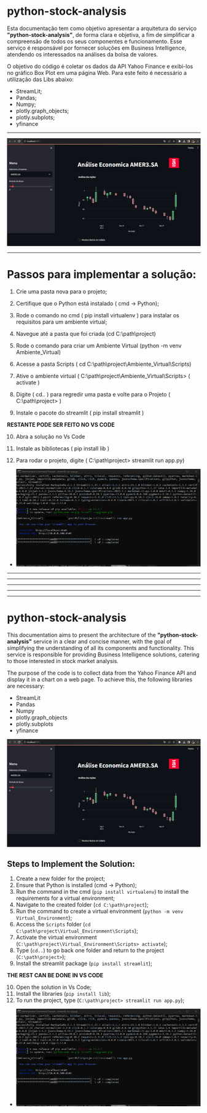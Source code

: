 # python-stock-analysis

Esta documentação tem como objetivo apresentar a arquitetura do serviço **"python-stock-analysis"**, de forma clara e objetiva, a fim de simplificar a compreensão de todos os seus componentes e funcionamento. Esse serviço é responsável por fornecer soluções em Business Intelligence, atendendo os interessados na análises da bolsa de valores.

O objetivo do código é coletar os dados da API Yahoo Finance e exibi-los no gráfico Box Plot em uma página Web. Para este feito é necessário a utilização das Libs abaixo:
* StreamLit;
* Pandas;
* Numpy;
* plotly.graph_objects;
* plotly.subplots;
* yfinance

---
![image](Assets/localhost.png)


---
# Passos para implementar a solução:

1. Crie uma pasta nova para o projeto;

2. Certifique que o Python está instalado ( cmd -> Python);

3. Rode o comando no cmd ( pip install virtualenv ) para instalar os
requisitos para um ambiente virtual;

4. Navegue até a pasta que foi criada (cd C:\path\project)

5. Rode o comando para criar um Ambiente Virtual 
(python -m venv Ambiente_Virtual)

6. Acesse a pasta Scripts
( cd C:\path\project\Ambiente_Virtual\Scripts)

7. Ative o ambiente virtual ( C:\path\project\Ambiente_Virtual\Scripts> ( activate )

8. Digite ( cd.. ) para regredir uma pasta e volte para o Projeto
( C:\path\project> )

9. Instale o pacote do streamlit ( pip install streamlit )

**RESTANTE PODE SER FEITO NO VS CODE** 

10.  Abra a solução no Vs Code

11. Instale as bibliotecas ( pip install lib )

12. Para rodar o projeto, digite
( C:\path\project> streamlit run app.py)

- ![image](Assets/cmd.png)

---
---
---
---
---

# python-stock-analysis

This documentation aims to present the architecture of the **"python-stock-analysis"** service in a clear and concise manner, with the goal of simplifying the understanding of all its components and functionality. This service is responsible for providing Business Intelligence solutions, catering to those interested in stock market analysis.

The purpose of the code is to collect data from the Yahoo Finance API and display it in a chart on a web page. To achieve this, the following libraries are necessary:
- StreamLit
- Pandas
- Numpy
- plotly.graph_objects
- plotly.subplots
- yfinance

![image](Assets/localhost.png)

## Steps to Implement the Solution:

1. Create a new folder for the project;
2. Ensure that Python is installed (cmd -> Python);
3. Run the command in the cmd (`pip install virtualenv`) to install the requirements for a virtual environment;
4. Navigate to the created folder (`cd C:\path\project`);
5. Run the command to create a virtual environment (`python -m venv Virtual_Environment`);
6. Access the `Scripts` folder (`cd C:\path\project\Virtual_Environment\Scripts`);
7. Activate the virtual environment (`C:\path\project\Virtual_Environment\Scripts> activate`);
8. Type (`cd..`) to go back one folder and return to the project (`C:\path\project>`);
9. Install the streamlit package (`pip install streamlit`);

**THE REST CAN BE DONE IN VS CODE**

10. Open the solution in Vs Code;
11. Install the libraries (`pip install lib`);
12. To run the project, type (`C:\path\project> streamlit run app.py`);

- ![image](Assets/cmd.png)